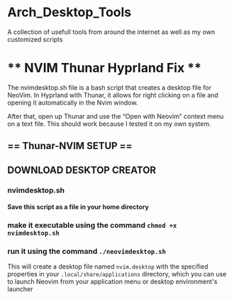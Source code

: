 # Arch_Desktop_Tools
A collection of usefull tools from around the internet as well as my own customized scripts


# ** NVIM Thunar Hyprland Fix **
The nvimdesktop.sh file is a bash script that creates a desktop file for NeoVim. In Hyprland with Thunar, it allows for right clicking on a file and opening it automatically in the Nvim window. 

After that, open up Thunar and use the “Open with Neovim” context menu on a text file. This should work because I tested it on my own system.

## **== Thunar-NVIM SETUP ==** 


## DOWNLOAD DESKTOP CREATOR 
### nvimdesktop.sh

#### Save this script as a file in your home directory

### make it executable using the command `chmod +x nvimdesktop.sh`

### run it using the command `./neovimdesktop.sh`

This will create a desktop file named `nvim.desktop` with the specified properties in your `.local/share/applications` directory, which you can use to launch Neovim from your application menu or desktop environment's launcher
